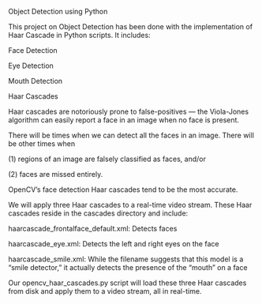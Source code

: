 Object Detection using Python 

This project on Object Detection has been done with the implementation of Haar Cascade in Python scripts.
It includes:

Face Detection

Eye Detection

Mouth Detection

Haar Cascades

Haar cascades are notoriously prone to false-positives — the Viola-Jones algorithm can easily report a face in an image when no face is present.

There will be times when we can detect all the faces in an image. There will be other times when 

(1) regions of an image are falsely classified as faces, and/or 

(2) faces are missed entirely.

OpenCV’s face detection Haar cascades tend to be the most accurate. 

We will apply three Haar cascades to a real-time video stream. These Haar cascades reside in the cascades directory and include:

haarcascade_frontalface_default.xml: Detects faces

haarcascade_eye.xml: Detects the left and right eyes on the face

haarcascade_smile.xml: While the filename suggests that this model is a “smile detector,” it actually detects the presence of the “mouth” on a face

Our opencv_haar_cascades.py script will load these three Haar cascades from disk and apply them to a video stream, all in real-time.

